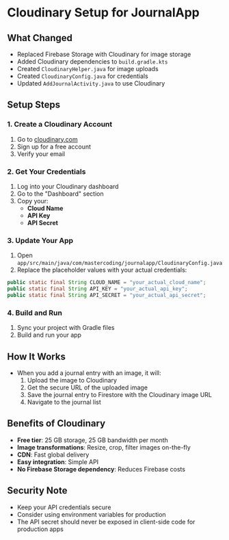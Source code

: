 # Cloudinary Setup for JournalApp

## What Changed
- Replaced Firebase Storage with Cloudinary for image storage
- Added Cloudinary dependencies to `build.gradle.kts`
- Created `CloudinaryHelper.java` for image uploads
- Created `CloudinaryConfig.java` for credentials
- Updated `AddJournalActivity.java` to use Cloudinary

## Setup Steps

### 1. Create a Cloudinary Account
1. Go to [cloudinary.com](https://cloudinary.com)
2. Sign up for a free account
3. Verify your email

### 2. Get Your Credentials
1. Log into your Cloudinary dashboard
2. Go to the "Dashboard" section
3. Copy your:
   - **Cloud Name**
   - **API Key**
   - **API Secret**

### 3. Update Your App
1. Open `app/src/main/java/com/mastercoding/journalapp/CloudinaryConfig.java`
2. Replace the placeholder values with your actual credentials:

```java
public static final String CLOUD_NAME = "your_actual_cloud_name";
public static final String API_KEY = "your_actual_api_key";
public static final String API_SECRET = "your_actual_api_secret";
```

### 4. Build and Run
1. Sync your project with Gradle files
2. Build and run your app

## How It Works
- When you add a journal entry with an image, it will:
  1. Upload the image to Cloudinary
  2. Get the secure URL of the uploaded image
  3. Save the journal entry to Firestore with the Cloudinary image URL
  4. Navigate to the journal list

## Benefits of Cloudinary
- **Free tier**: 25 GB storage, 25 GB bandwidth per month
- **Image transformations**: Resize, crop, filter images on-the-fly
- **CDN**: Fast global delivery
- **Easy integration**: Simple API
- **No Firebase Storage dependency**: Reduces Firebase costs

## Security Note
- Keep your API credentials secure
- Consider using environment variables for production
- The API secret should never be exposed in client-side code for production apps 